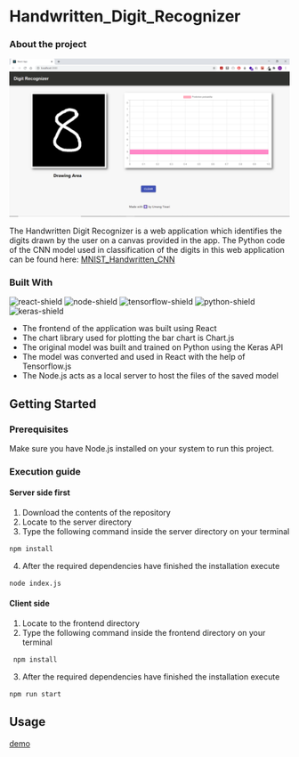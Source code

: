 # Handwritten_Digit_Recognizer


### About the project

![screenshot1]

The Handwritten Digit Recognizer is a web application which identifies the digits drawn by the user on a canvas provided in the app. The Python code of the CNN model used in classification of the digits in this web application can be found here: [MNIST_Handwritten_CNN](https://github.com/um4ng-tiw/MNIST_Handwritten_CNN)

### Built With
![react-shield] ![node-shield] ![tensorflow-shield] ![python-shield] ![keras-shield]

* The frontend of the application was built using React
* The chart library used for plotting the bar chart is Chart.js
* The original model was built and trained on Python using the Keras API
* The model was converted and used in React with the help of Tensorflow.js
* The Node.js acts as a local server to host the files of the saved model

## Getting Started

### Prerequisites
Make sure you have Node.js installed on your system to run this project.

### Execution guide

#### Server side first
1. Download the contents of the repository
2. Locate to the server directory
3. Type the following command inside the server directory on your terminal
  ```sh
  npm install
  ```
4. After the required dependencies have finished the installation execute
  ```sh
  node index.js
  ```
#### Client side
1. Locate to the frontend directory
2. Type the following command inside the frontend directory on your terminal
 ```sh
  npm install
  ```
3. After the required dependencies have finished the installation execute
  ```sh
  npm run start
  ```
## Usage
[demo]





<!-- Links -->
[screenshot1]: ./Screenshot1.png
[react-shield]: https://img.shields.io/badge/-ReactJs-61DAFB?logo=react&logoColor=white&style=for-the-badge
[node-shield]:https://img.shields.io/badge/-Nodejs-green?logo=node.js&logoColor=white&style=for-the-badge
[tensorflow-shield]:https://img.shields.io/badge/-Tensorflow.js-orange?logo=tensorflow&logoColor=white&style=for-the-badge
[python-shield]:https://img.shields.io/badge/-Python-blue?logo=python&logoColor=white&style=for-the-badge
[keras-shield]:https://img.shields.io/badge/-Keras-red?logo=keras&logoColor=white&style=for-the-badge
[demo]: ./demo.gif
